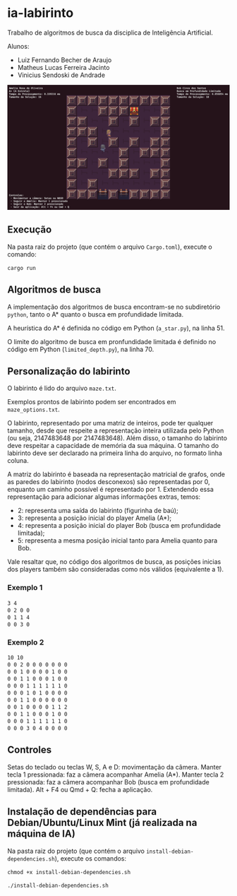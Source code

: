 # ia-labirinto

Trabalho de algoritmos de busca da disciplica de Inteligência Artificial.

Alunos:
* Luiz Fernando Becher de Araujo
* Matheus Lucas Ferreira Jacinto
* Vinicius Sendoski de Andrade

![Texto Alternativo](https://github.com/lbecher/ia-labirinto/blob/master/Trabalho_IA.png)

## Execução

Na pasta raiz do projeto (que contém o arquivo `Cargo.toml`), execute o comando:

```
cargo run
```

## Algoritmos de busca

A implementação dos algoritmos de busca encontram-se no subdiretório `python`, tanto o A* quanto o busca em profundidade limitada.

A heurística do A* é definida no código em Python (`a_star.py`), na linha 51.

O limite do algoritmo de busca em pronfundidade limitada é definido no código em Python (`limited_depth.py`), na linha 70.

## Personalização do labirinto

O labirinto é lido do arquivo `maze.txt`.

Exemplos prontos de labirinto podem ser encontrados em `maze_options.txt`.

O labirinto, representado por uma matriz de inteiros, pode ter qualquer tamanho, desde que respeite a representação inteira utilizada pelo Python (ou seja, 2147483648 por 2147483648). Além disso, o tamanho do labirinto deve respeitar a capacidade de memória da sua máquina. O tamanho do labirinto deve ser declarado na primeira linha do arquivo, no formato linha coluna.

A matriz do labirinto é baseada na representação matricial de grafos, onde as paredes do labirinto (nodos desconexos) são representadas por 0, enquanto um caminho possível é representado por 1. Extendendo essa representação para adicionar algumas informações extras, temos:

* 2: representa uma saída do labirinto (figurinha de baú);
* 3: representa a posição inicial do player Amelia (A*);
* 4: representa a posição inicial do player Bob (busca em profundidade limitada);
* 5: representa a mesma posição inicial tanto para Amelia quanto para Bob.

Vale resaltar que, no código dos algoritmos de busca, as posições inicias dos players também são consideradas como nós válidos (equivalente a 1).

### Exemplo 1

```
3 4
0 2 0 0
0 1 1 4
0 0 3 0
```

### Exemplo 2
```
10 10
0 0 2 0 0 0 0 0 0 0
0 0 1 0 0 0 0 1 0 0
0 0 1 1 0 0 0 1 0 0
0 0 0 1 1 1 1 1 1 0
0 0 0 1 0 1 0 0 0 0 
0 0 1 1 0 0 0 0 0 0
0 0 1 0 0 0 0 1 1 2
0 0 1 1 0 0 0 1 0 0
0 0 0 1 1 1 1 1 1 0
0 0 0 3 0 4 0 0 0 0
```

## Controles

Setas do teclado ou teclas W, S, A e D: movimentação da câmera. Manter tecla 1 pressionada: faz a câmera acompanhar Amelia (A*). Manter tecla 2 pressionada: faz a câmera acompanhar Bob (busca em profundidade limitada). Alt + F4 ou Qmd + Q: fecha a aplicação.

## Instalação de dependências para Debian/Ubuntu/Linux Mint (já realizada na máquina de IA)

Na pasta raiz do projeto (que contém o arquivo `install-debian-dependencies.sh`), execute os comandos:

```
chmod +x install-debian-dependencies.sh
```

```
./install-debian-dependencies.sh
```
